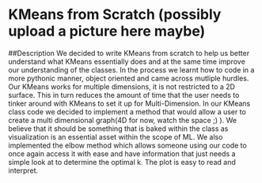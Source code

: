 # KMeans from Scratch (possibly upload a picture here maybe)

##Description
We decided to write KMeans from scratch to help us better understand what KMeans essentially does and at the same time improve our understanding of the classes. In the process we learnt how to code in a more pythonic manner, object oriented and came across mutliple hurdles. 
Our KMeans works for multiple dimensions, it is not restricted to a 2D surface. This in turn reduces the amount of time that the user needs to tinker around with KMeans to set it up for Multi-Dimension.
In our KMeans class code we decided to implement a method that would allow a user to create a multi dimensional graph(4D for now, watch the space ;) ). We believe that it should be something that is baked within the class as visualization is an essential asset within the scope of ML. 
We also implemented the elbow method which allows someone using our code to once again access it with ease and have information that just needs a simple look at to determine the optimal k. The plot is easy to read and interpret.



